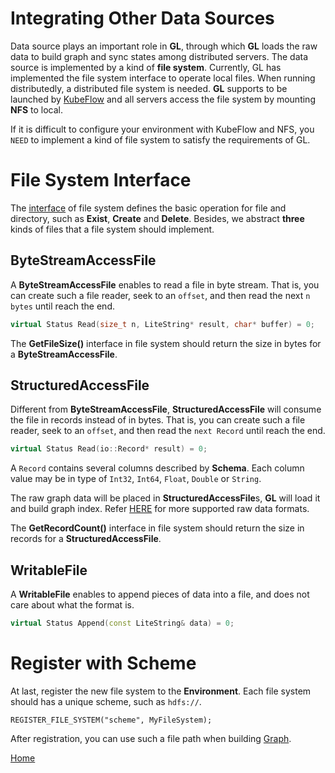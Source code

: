# Integrating Other Data Sources

Data source plays an important role in **GL**, through which **GL** loads the raw data to build graph and sync states among distributed servers.
The data source is implemented by a kind of **file system**.
Currently, GL has implemented the file system interface to operate local files.
When running distributedly, a distributed file system is needed.
**GL** supports to be launched by [KubeFlow](dist_config.md) and all servers access the file system by mounting **NFS** to local.

If it is difficult to configure your environment with KubeFlow and NFS, you `NEED` to implement a kind of file system to satisfy the requirements of GL.

# File System Interface

The [interface](../graphlearn/platform/file_system.h) of file system defines the basic operation for file and directory, such as **Exist**, **Create** and **Delete**.
Besides, we abstract **three** kinds of files that a file system should implement.


## ByteStreamAccessFile

A **ByteStreamAccessFile** enables to read a file in byte stream.
That is, you can create such a file reader, seek to an `offset`, and then read the next `n bytes` until reach the end.

```c++
virtual Status Read(size_t n, LiteString* result, char* buffer) = 0;
```

The **GetFileSize()** interface in file system should return the size in bytes for a **ByteStreamAccessFile**.


## StructuredAccessFile

Different from **ByteStreamAccessFile**, **StructuredAccessFile** will consume the file in records instead of in bytes.
That is, you can create such a file reader, seek to an `offset`, and then read the `next Record` until reach the end.

```c++
virtual Status Read(io::Record* result) = 0;
```

A `Record` contains several columns described by **Schema**.
Each column value may be in type of `Int32`, `Int64`, `Float`, `Double` or `String`.

The raw graph data will be placed in **StructuredAccessFile**s, **GL** will load it and build graph index.
Refer [HERE](source_data.md) for more supported raw data formats.

The **GetRecordCount()** interface in file system should return the size in records for a **StructuredAccessFile**.


## WritableFile

A **WritableFile** enables to append pieces of data into a file, and does not care about what the format is.

```c++
virtual Status Append(const LiteString& data) = 0;
```

# Register with Scheme

At last, register the new file system to the **Environment**.
Each file system should has a unique scheme, such as ```hdfs://```.

```
REGISTER_FILE_SYSTEM("scheme", MyFileSystem);
```

After registration, you can use such a file path when building [Graph](graph.md).

[Home](../README.md)
